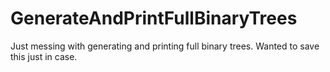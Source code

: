 # GenerateAndPrintFullBinaryTrees
Just messing with generating and printing full binary trees. Wanted to save this just in case. 
